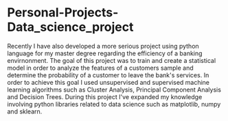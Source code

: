 # Personal-Projects-Data_science_project
Recently I have also developed a more serious project using python language for my master degree regarding the efficiency of a banking envirnonment. 
The goal of this project was to train and create a statistical model in order to analyze the features of a customers sample and determine the probability of a customer to leave the bank's services. In order to achieve this goal I used unsupervised and supervised machine learning algorithms such as Cluster Analysis, Principal Component Analysis and Decision Trees. During this project I've expanded my knowledge involving python libraries related to data science such as matplotlib, numpy and sklearn.
